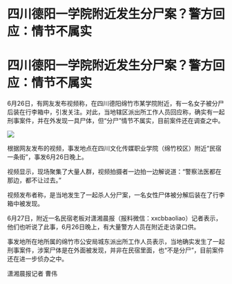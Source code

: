# 四川德阳一学院附近发生分尸案？警方回应：情节不属实

# 四川德阳一学院附近发生分尸案？警方回应：情节不属实

6月26日，有网友发布视频称，在四川德阳绵竹市某学院附近，有一名女子被分尸后装在行李箱中，引发关注。对此，当地辖区派出所工作人员回应称，确实有一起刑事案件，并在外发现一具尸体，但“分尸”情节不属实，目前案件还在调查之中。

![](https://inews.gtimg.com/om_bt/OIXGh2llG35gkvOvSE8ntngWkf0qYw9CY4UH5W52ylZroAA/1000)

根据网友发布的视频，事发地点在四川文化传媒职业学院（绵竹校区）附近“民宿一条街”，事发6月26日晚上。

视频显示，现场聚集了大量人群，视频拍摄者一边拍一边解说道：“警察法医都在那边，都不让过去。”

视频发布者称，是当地发生了一起杀人分尸案，一名女性尸体被分解后装在了行李箱中被发现。

6月27日，附近一名民宿老板对潇湘晨报（报料微信：xxcbbaoliao）记者表示，他们也听说了此事，6月26日晚上，有大量警方人员在附近走访录口供。

事发地所在地所属的绵竹市公安局城东派出所工作人员表示，当地确实发生了一起刑事案件，涉案尸体是在外面被发现，并非在民宿里面，也“不是分尸”，目前案件还在进一步侦办之中。

潇湘晨报记者 曹伟

